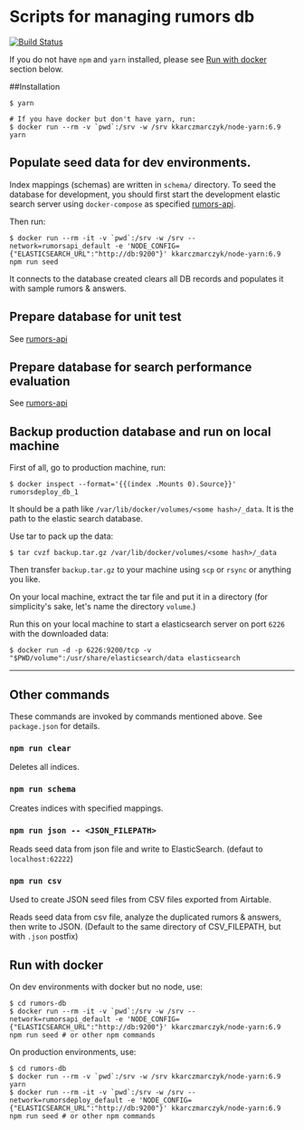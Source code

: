 Scripts for managing rumors db
==========

[![Build Status](https://travis-ci.org/cofacts/rumors-db.svg?branch=master)](https://travis-ci.org/cofacts/rumors-db)

If you do not have `npm` and `yarn` installed, please see [Run with docker](#run-with-docker) section below.

##Installation

```
$ yarn

# If you have docker but don't have yarn, run:
$ docker run --rm -v `pwd`:/srv -w /srv kkarczmarczyk/node-yarn:6.9 yarn
```


## Populate seed data for dev environments.

Index mappings (schemas) are written in `schema/` directory. To seed the database for development, you should first start the development elastic search server using `docker-compose` as specified [rumors-api](https://github.com/MrOrz/rumors-api).

Then run:

```
$ docker run --rm -it -v `pwd`:/srv -w /srv --network=rumorsapi_default -e 'NODE_CONFIG={"ELASTICSEARCH_URL":"http://db:9200"}' kkarczmarczyk/node-yarn:6.9 npm run seed
```

It connects to the database created clears all DB records and populates it with
sample rumors & answers.

## Prepare database for unit test

See [rumors-api](https://github.com/MrOrz/rumors-api)

## Prepare database for search performance evaluation

See [rumors-api](https://github.com/MrOrz/rumors-api)

## Backup production database and run on local machine

First of all, go to production machine, run:

```
$ docker inspect --format='{{(index .Mounts 0).Source}}' rumorsdeploy_db_1
```

It should be a path like `/var/lib/docker/volumes/<some hash>/_data`. It is the path to the elastic search database.

Use tar to pack up the data:
```
$ tar cvzf backup.tar.gz /var/lib/docker/volumes/<some hash>/_data
```

Then transfer `backup.tar.gz` to your machine using `scp` or `rsync` or anything you like.

On your local machine, extract the tar file and put it in a directory (for simplicity's sake, let's name the directory `volume`.)

Run this on your local machine to start a elasticsearch server on port `6226` with the downloaded data:

```
$ docker run -d -p 6226:9200/tcp -v "$PWD/volume":/usr/share/elasticsearch/data elasticsearch
```

---

## Other commands

These commands are invoked by commands mentioned above. See `package.json` for details.

### `npm run clear`

Deletes all indices.

### `npm run schema`

Creates indices with specified mappings.

### `npm run json -- <JSON_FILEPATH>`

Reads seed data from json file and write to ElasticSearch. (defaut to `localhost:62222`)


### `npm run csv`

Used to create JSON seed files from CSV files exported from Airtable.

Reads seed data from csv file, analyze the duplicated rumors & answers, then write to JSON. (Default to the same directory of CSV_FILEPATH, but with `.json` postfix)


## Run with docker

On dev environments with docker but no node, use:

```
$ cd rumors-db
$ docker run --rm -it -v `pwd`:/srv -w /srv --network=rumorsapi_default -e 'NODE_CONFIG={"ELASTICSEARCH_URL":"http://db:9200"}' kkarczmarczyk/node-yarn:6.9 npm run seed # or other npm commands
```

On production environments, use:

```
$ cd rumors-db
$ docker run --rm -v `pwd`:/srv -w /srv kkarczmarczyk/node-yarn:6.9 yarn
$ docker run --rm -it -v `pwd`:/srv -w /srv --network=rumorsdeploy_default -e 'NODE_CONFIG={"ELASTICSEARCH_URL":"http://db:9200"}' kkarczmarczyk/node-yarn:6.9 npm run seed # or other npm commands
```
